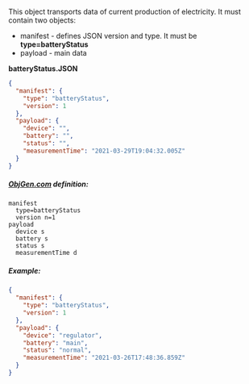This object transports data of current production of electricity. It must contain two objects:

- manifest - defines JSON version and type. It must be **type=batteryStatus**
- payload - main data



**batteryStatus.JSON**

```json
{
  "manifest": {
    "type": "batteryStatus",
    "version": 1
  },
  "payload": {
    "device": "",
    "battery": "",
    "status": "",
    "measurementTime": "2021-03-29T19:04:32.005Z"
  }
}
```



##### [ObjGen.com](http://www.objgen.com/json) definition:

```
manifest
  type=batteryStatus
  version n=1
payload
  device s
  battery s
  status s
  measurementTime d
```



##### Example:

```json
{
  "manifest": {
    "type": "batteryStatus",
    "version": 1
  },
  "payload": {
    "device": "regulator",
    "battery": "main",
    "status": "normal",
    "measurementTime": "2021-03-26T17:48:36.859Z"
  }
}
```